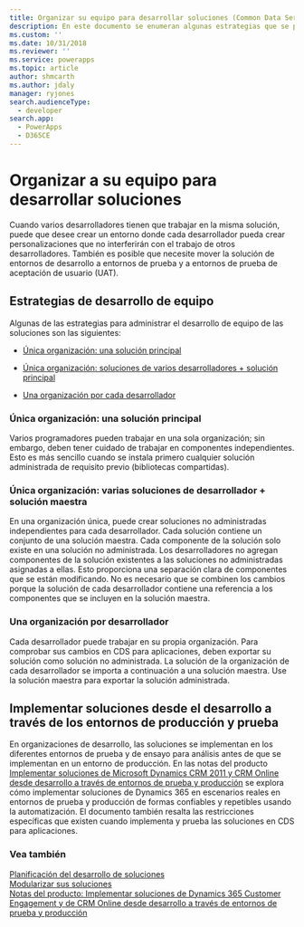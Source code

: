 ```yaml
---
title: Organizar su equipo para desarrollar soluciones (Common Data Service para aplicaciones) | Microsoft Docs
description: En este documento se enumeran algunas estrategias que se pueden usar cuando varios desarrolladores trabajan en la misma solución
ms.custom: ''
ms.date: 10/31/2018
ms.reviewer: ''
ms.service: powerapps
ms.topic: article
author: shmcarth
ms.author: jdaly
manager: ryjones
search.audienceType:
  - developer
search.app:
  - PowerApps
  - D365CE
---
```

# <a name="organize-your-team-to-develop-solutions"></a>Organizar a su equipo para desarrollar soluciones

Cuando varios desarrolladores tienen que trabajar en la misma solución, puede que desee crear un entorno donde cada desarrollador pueda crear personalizaciones que no interferirán con el trabajo de otros desarrolladores. También es posible que necesite mover la solución de entornos de desarrollo a entornos de prueba y a entornos de prueba de aceptación de usuario (UAT).  
  
<a name="BKMK_StrategiesForTeamDev"></a>   
## <a name="strategies-for-team-development"></a>Estrategias de desarrollo de equipo  
 Algunas de las estrategias para administrar el desarrollo de equipo de las soluciones son las siguientes:  
  
-   [Única organización: una solución principal](organize-team-develop-solutions.md#BKMK_SingleOrgMasterSolution)  
  
-   [Única organización: soluciones de varios desarrolladores + solución principal](organize-team-develop-solutions.md#BKMK_SingleOrgMultipleDeveloper)  
  
-   [Una organización por cada desarrollador](organize-team-develop-solutions.md#BKMK_OneOrgPerDev)  
  
<a name="BKMK_SingleOrgMasterSolution"></a>   
### <a name="single-organization-one-master-solution"></a>Única organización: una solución principal  
 Varios programadores pueden trabajar en una sola organización; sin embargo, deben tener cuidado de trabajar en componentes independientes. Esto es más sencillo cuando se instala primero cualquier solución administrada de requisito previo (bibliotecas compartidas).  
  
<a name="BKMK_SingleOrgMultipleDeveloper"></a>   
### <a name="single-organization-multiple-developer-solutions--master-solution"></a>Única organización: varias soluciones de desarrollador + solución maestra  
 En una organización única, puede crear soluciones no administradas independientes para cada desarrollador. Cada solución contiene un conjunto de una solución maestra. Cada componente de la solución solo existe en una solución no administrada. Los desarrolladores no agregan componentes de la solución existentes a las soluciones no administradas asignadas a ellas. Esto proporciona una separación clara de componentes que se están modificando. No es necesario que se combinen los cambios porque la solución de cada desarrollador contiene una referencia a los componentes que se incluyen en la solución maestra.  
  
<a name="BKMK_OneOrgPerDev"></a>   
### <a name="one-organization-per-developer"></a>Una organización por desarrollador  

 Cada desarrollador puede trabajar en su propia organización. Para comprobar sus cambios en CDS para aplicaciones, deben exportar su solución como solución no administrada. La solución de la organización de cada desarrollador se importa a continuación a una solución maestra. Use la solución maestra para exportar la solución administrada.  
  
<a name="BKMK_DeployingSolutionsFromDevThroughToProduction"></a>   
## <a name="deploy-solutions-from-development-through-test-and-production-environments"></a>Implementar soluciones desde el desarrollo a través de los entornos de producción y prueba  
 En organizaciones de desarrollo, las soluciones se implementan en los diferentes entornos de prueba y de ensayo para análisis antes de que se implementan en un entorno de producción. En las notas del producto [Implementar soluciones de Microsoft Dynamics CRM 2011 y CRM Online desde desarrollo a través de entornos de prueba y producción](http://go.microsoft.com/fwlink/p/?LinkId=232288) se explora cómo implementar soluciones de Dynamics 365 en escenarios reales en entornos de prueba y producción de formas confiables y repetibles usando la automatización. El documento también resalta las restricciones específicas que existen cuando implementa y prueba las soluciones en CDS para aplicaciones.  
  
### <a name="see-also"></a>Vea también  
 [Planificación del desarrollo de soluciones](/dynamics365/customer-engagement/developer/plan-solution-development)   
 [Modularizar sus soluciones](organize-solutions.md)   
 [Notas del producto: Implementar soluciones de Dynamics 365 Customer Engagement y de CRM Online desde desarrollo a través de entornos de prueba y producción](http://www.microsoft.com/download/en/details.aspx?displaylang=en&id=27824)
